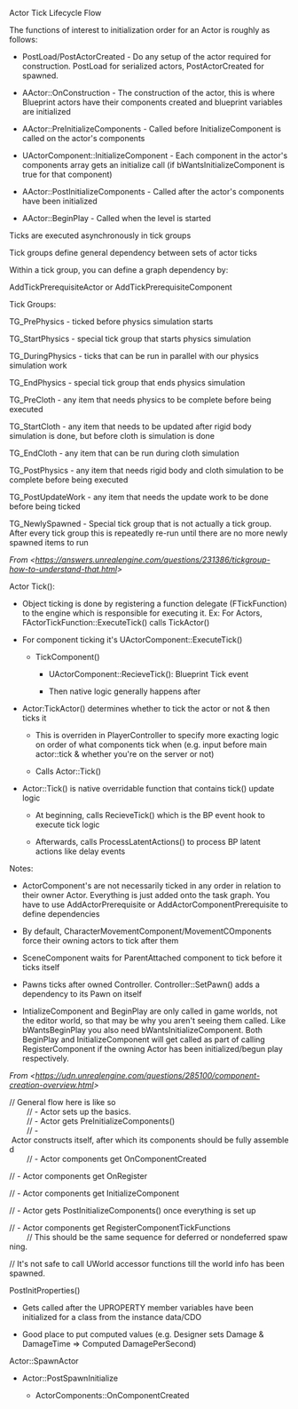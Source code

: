 Actor Tick Lifecycle Flow

The functions of interest to initialization order for an Actor is roughly as follows:

- PostLoad/PostActorCreated - Do any setup of the actor required for construction. PostLoad for serialized actors, PostActorCreated for spawned.

- AActor::OnConstruction - The construction of the actor, this is where Blueprint actors have their components created and blueprint variables are initialized

- AActor::PreInitializeComponents - Called before InitializeComponent is called on the actor's components

- UActorComponent::InitializeComponent - Each component in the actor's components array gets an initialize call (if bWantsInitializeComponent is true for that component)

- AActor::PostInitializeComponents - Called after the actor's components have been initialized

- AActor::BeginPlay - Called when the level is started

Ticks are executed asynchronously in tick groups

Tick groups define general dependency between sets of actor ticks

Within a tick group, you can define a graph dependency by:

AddTickPrerequisiteActor or AddTickPrerequisiteComponent

Tick Groups:

TG_PrePhysics - ticked before physics simulation starts

TG_StartPhysics - special tick group that starts physics simulation

TG_DuringPhysics - ticks that can be run in parallel with our physics simulation work

TG_EndPhysics - special tick group that ends physics simulation

TG_PreCloth - any item that needs physics to be complete before being executed

TG_StartCloth - any item that needs to be updated after rigid body simulation is done, but before cloth is simulation is done

TG_EndCloth - any item that can be run during cloth simulation

TG_PostPhysics - any item that needs rigid body and cloth simulation to be complete before being executed

TG_PostUpdateWork - any item that needs the update work to be done before being ticked

TG_NewlySpawned - Special tick group that is not actually a tick group. After every tick group this is repeatedly re-run until there are no more newly spawned items to run

_From &lt;<https://answers.unrealengine.com/questions/231386/tickgroup-how-to-understand-that.html>&gt;_

Actor Tick():

- Object ticking is done by registering a function delegate (FTickFunction) to the engine which is responsible for executing it. Ex: For Actors, FActorTickFunction::ExecuteTick() calls TickActor()

- For component ticking it's UActorComponent::ExecuteTick()

  - TickComponent()

    - UActorComponent::RecieveTick(): Blueprint Tick event

    - Then native logic generally happens after

- Actor:TickActor() determines whether to tick the actor or not & then ticks it

  - This is overriden in PlayerController to specify more exacting logic on order of what components tick when (e.g. input before main actor::tick & whether you're on the server or not)

  - Calls Actor::Tick()

- Actor::Tick() is native overridable function that contains tick() update logic

  - At beginning, calls RecieveTick() which is the BP event hook to execute tick logic

  - Afterwards, calls ProcessLatentActions() to process BP latent actions like delay events

Notes:

- ActorComponent's are not necessarily ticked in any order in relation to their owner Actor. Everything is just added onto the task graph. You have to use AddActorPrerequisite or AddActorComponentPrerequisite to define dependencies

- By default, CharacterMovementComponent/MovementCOmponents force their owning actors to tick after them

- SceneComponent waits for ParentAttached component to tick before it ticks itself

- Pawns ticks after owned Controller. Controller::SetPawn() adds a dependency to its Pawn on itself

- IntializeComponent and BeginPlay are only called in game worlds, not the editor world, so that may be why you aren't seeing them called. Like bWantsBeginPlay you also need bWantsInitializeComponent. Both BeginPlay and InitializeComponent will get called as part of calling RegisterComponent if the owning Actor has been initialized/begun play respectively.

>

_From &lt;<https://udn.unrealengine.com/questions/285100/component-creation-overview.html>&gt;_

>

// General flow here is like so  
        // - Actor sets up the basics.  
        // - Actor gets PreInitializeComponents()  
        // - Actor constructs itself, after which its components should be fully assembled  
        // - Actor components get OnComponentCreated

// - Actor components get OnRegister

// - Actor components get InitializeComponent

// - Actor gets PostInitializeComponents() once everything is set up

// - Actor components get RegisterComponentTickFunctions  
        // This should be the same sequence for deferred or nondeferred spawning.

// It's not safe to call UWorld accessor functions till the world info has been spawned.

PostInitProperties()

- Gets called after the UPROPERTY member variables have been initialized for a class from the instance data/CDO

- Good place to put computed values (e.g. Designer sets Damage & DamageTime =&gt; Computed DamagePerSecond)

Actor::SpawnActor

- Actor::PostSpawnInitialize

  - ActorComponents::OnComponentCreated
